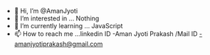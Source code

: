 - 👋 Hi, I’m @AmanJyoti
- 👀 I’m interested in ... Nothing
- 🌱 I’m currently learning ... JavaScript
- 📫 How to reach me ...linkedin ID -Aman Jyoti Prakash /Mail ID -amanjyotiprakash@gmail.com
<!---
AmanJyoti/AmanJyoti is a ✨ special ✨ repository because its `README.md` (this file) appears on your GitHub profile.
You can click the Preview link to take a look at your changes.
--->
